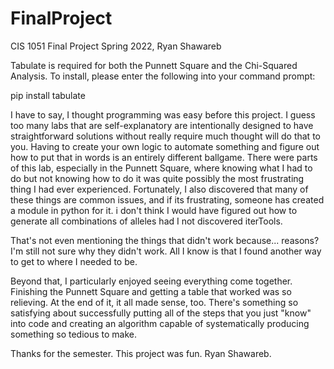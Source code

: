 # FinalProject
CIS 1051 Final Project Spring 2022, Ryan Shawareb

Tabulate is required for both the Punnett Square and the Chi-Squared Analysis. To install, please enter the following into your command prompt:

  pip install tabulate
  
I have to say, I thought programming was easy before this project. I guess too many labs that are self-explanatory are intentionally designed to have straightforward solutions without really require much thought will do that to you. Having to create your own logic to automate something and figure out how to put that in words is an entirely different ballgame. There were parts of this lab, especially in the Punnett Square, where knowing what I had to do but not knowing how to do it was quite possibly the most frustrating thing I had ever experienced. Fortunately, I also discovered that many of these things are common issues, and if its frustrating, someone has created a module in python for it. i don't think I would have figured out how to generate all combinations of alleles had I not discovered iterTools. 

That's not even mentioning the things that didn't work because... reasons? I'm still not sure why they didn't work. All I know is that I found another way to get to where I needed to be.

Beyond that, I particularly enjoyed seeing everything come together. Finishing the Punnett Square and getting a table that worked was so relieving. At the end of it, it all made sense, too. There's something so satisfying about successfully putting all of the steps that you just "know" into code and creating an algorithm capable of systematically producing something so tedious to make. 

Thanks for the semester. This project was fun.
Ryan Shawareb.

